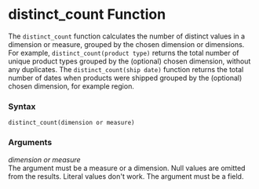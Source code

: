 # distinct\_count Function<a name="distinct_count-function"></a>

The `distinct_count` function calculates the number of distinct values in a dimension or measure, grouped by the chosen dimension or dimensions\. For example, `distinct_count(product type)` returns the total number of unique product types grouped by the \(optional\) chosen dimension, without any duplicates\. The `distinct_count(ship date)` function returns the total number of dates when products were shipped grouped by the \(optional\) chosen dimension, for example region\.

### Syntax<a name="distinct_count-function-syntax"></a>

```
distinct_count(dimension or measure)
```

### Arguments<a name="distinct_count-function-arguments"></a>

 *dimension or measure*   
The argument must be a measure or a dimension\. Null values are omitted from the results\. Literal values don't work\. The argument must be a field\.